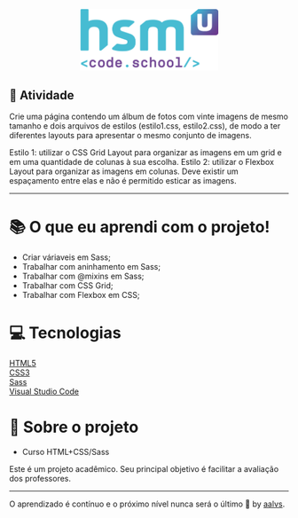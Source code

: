 <div align='center'>
<img src=".github/logo.png" width='250'>
</div>

## 🚀 Atividade

Crie uma página contendo um álbum de fotos com vinte imagens de mesmo tamanho e dois arquivos de estilos (estilo1.css, estilo2.css), de modo a ter diferentes layouts para apresentar o mesmo conjunto de imagens.

Estilo 1: utilizar o CSS Grid Layout para organizar as imagens em um grid e em uma quantidade de colunas à sua escolha.
Estilo 2: utilizar o Flexbox Layout para organizar as imagens em colunas. Deve existir um espaçamento entre elas e não é permitido esticar as imagens.

---

# 📚 O que eu aprendi com o projeto!

- Criar váriaveis em Sass;
- Trabalhar com aninhamento em Sass;
- Trabalhar com @mixins em Sass;
- Trabalhar com CSS Grid;
- Trabalhar com Flexbox em CSS;

# 💻 Tecnologias

<a href='https://www.w3schools.com/html/'>HTML5</a>
<br/>
<a href='https://www.w3schools.com/css/'>CSS3</a>
<br/>
<a href='https://sass-lang.com/'>Sass</a>
<br/>
<a href='https://code.visualstudio.com/'>Visual Studio Code</a>
<br/>



# 📝 Sobre o projeto

- Curso HTML+CSS/Sass

Este é um projeto acadêmico. Seu principal objetivo é facilitar a avaliação dos professores.

---

O aprendizado é contínuo e o próximo nível nunca será o último 🚀 by [aalvs](https://app.rocketseat.com.br/me/aalvs).